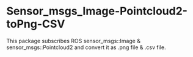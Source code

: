 # Sensor_msgs_Image-Pointcloud2-toPng-CSV
This package subscribes ROS sensor_msgs::Image &amp; sensor_msgs::Pointcloud2 and convert it as .png file &amp; .csv file.
